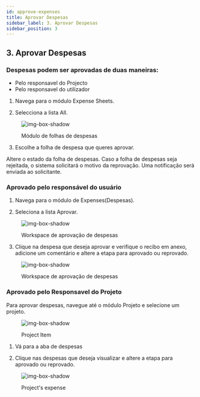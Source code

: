 ```yaml
---
id: approve-expenses
title: Aprovar Despesas
sidebar_label: 3. Aprovar Despesas
sidebar_position: 3
---
```


## 3. Aprovar Despesas

### Despesas podem ser aprovadas de duas maneiras:

- Pelo responsavel do Projecto
- Pelo responsavel do utilizador

1. Navega para o módulo Expense Sheets.

2. Selecciona a lista All.

<figure>

![img-box-shadow](/img/university/expenses/university-expense-sheets-1.png)

<figcaption>Módulo de folhas de despesas</figcaption>
</figure>

3. Escolhe a folha de despesa que queres aprovar.

Altere o estado da folha de despesas. Caso a folha de despesas seja rejeitada, o sistema solicitará o motivo da reprovação.
Uma notificação será enviada ao solicitante.

### Aprovado pelo responsável do usuário

1. Navega para o módulo de Expenses(Despesas).

2. Seleciona a lista Aprovar.

<figure>

![img-box-shadow](/img/university/expenses/university-expenses-approve-1.png)

<figcaption>Workspace de aprovação de despesas</figcaption>
</figure>

3. Clique na despesa que deseja aprovar e verifique o recibo em anexo, adicione um comentário e altere a etapa para aprovado ou reprovado.

<figure>

![img-box-shadow](/img/university/expenses/university-expenses-approve-2.png)

<figcaption>Workspace de aprovação de despesas</figcaption>
</figure>

### Aprovado pelo Responsavel do Projeto

Para aprovar despesas, navegue até o módulo Projeto e selecione um projeto.

<figure>

![img-box-shadow](/img/university/expenses/university-expenses-3-project.png)

<figcaption>Project Item</figcaption>
</figure>

1. Vá para a aba de despesas

2. Clique nas despesas que deseja visualizar e altere a etapa para aprovado ou reprovado.

<figure>

![img-box-shadow](/img/university/expenses/university-expenses-approve-3.png)

<figcaption>Project's expense</figcaption>
</figure>
